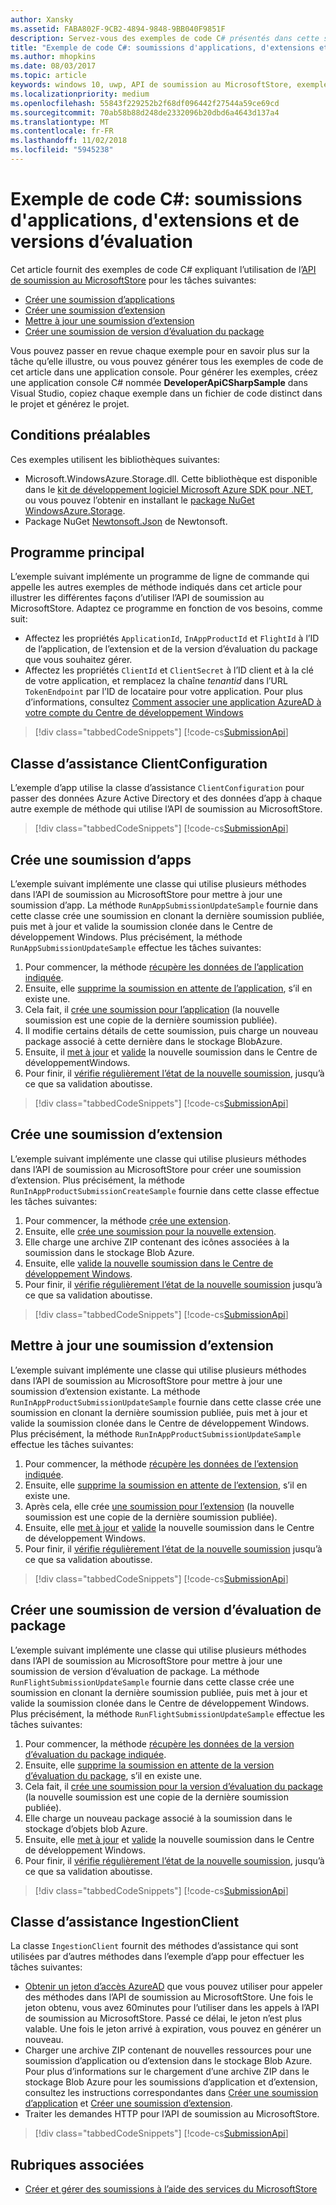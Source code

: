 ```yaml
---
author: Xansky
ms.assetid: FABA802F-9CB2-4894-9848-9BB040F9851F
description: Servez-vous des exemples de code C# présentés dans cette section pour en savoir plus sur l’utilisation de l’API de soumission au MicrosoftStore.
title: "Exemple de code C#: soumissions d'applications, d'extensions et de versions d’évaluation"
ms.author: mhopkins
ms.date: 08/03/2017
ms.topic: article
keywords: windows 10, uwp, API de soumission au MicrosoftStore, exemples de code, C#
ms.localizationpriority: medium
ms.openlocfilehash: 55843f229252b2f68df096442f27544a59ce69cd
ms.sourcegitcommit: 70ab58b88d248de2332096b20dbd6a4643d137a4
ms.translationtype: MT
ms.contentlocale: fr-FR
ms.lasthandoff: 11/02/2018
ms.locfileid: "5945238"
---
```

# <a name="c-sample-submissions-for-apps-add-ons-and-flights"></a>Exemple de code C\#: soumissions d'applications, d'extensions et de versions d’évaluation

Cet article fournit des exemples de code C# expliquant l’utilisation de l’[API de soumission au MicrosoftStore](create-and-manage-submissions-using-windows-store-services.md) pour les tâches suivantes:

* [Créer une soumission d’applications](#create-app-submission)
* [Créer une soumission d’extension](#create-add-on-submission)
* [Mettre à jour une soumission d’extension](#update-add-on-submission)
* [Créer une soumission de version d’évaluation du package](#create-flight-submission)

Vous pouvez passer en revue chaque exemple pour en savoir plus sur la tâche qu’elle illustre, ou vous pouvez générer tous les exemples de code de cet article dans une application console. Pour générer les exemples, créez une application console C# nommée **DeveloperApiCSharpSample** dans Visual Studio, copiez chaque exemple dans un fichier de code distinct dans le projet et générez le projet.

## <a name="prerequisites"></a>Conditions préalables

Ces exemples utilisent les bibliothèques suivantes:

* Microsoft.WindowsAzure.Storage.dll. Cette bibliothèque est disponible dans le [kit de développement logiciel Microsoft Azure SDK pour .NET](https://azure.microsoft.com/downloads/), ou vous pouvez l’obtenir en installant le [package NuGet WindowsAzure.Storage](https://www.nuget.org/packages/WindowsAzure.Storage).
* Package NuGet [Newtonsoft.Json](http://www.newtonsoft.com/json) de Newtonsoft.

## <a name="main-program"></a>Programme principal

L’exemple suivant implémente un programme de ligne de commande qui appelle les autres exemples de méthode indiqués dans cet article pour illustrer les différentes façons d’utiliser l’API de soumission au MicrosoftStore. Adaptez ce programme en fonction de vos besoins, comme suit:

* Affectez les propriétés ```ApplicationId```, ```InAppProductId``` et ```FlightId``` à l’ID de l’application, de l’extension et de la version d’évaluation du package que vous souhaitez gérer.
* Affectez les propriétés ```ClientId``` et ```ClientSecret``` à l’ID client et à la clé de votre application, et remplacez la chaîne *tenantid* dans l’URL ```TokenEndpoint``` par l’ID de locataire pour votre application. Pour plus d’informations, consultez [Comment associer une application AzureAD à votre compte du Centre de développement Windows](create-and-manage-submissions-using-windows-store-services.md#how-to-associate-an-azure-ad-application-with-your-windows-dev-center-account)

> [!div class="tabbedCodeSnippets"]
[!code-cs[SubmissionApi](./code/StoreServicesExamples_Submission/cs/Program.cs#Main)]

<span id="clientconfiguration" />

## <a name="clientconfiguration-helper-class"></a>Classe d’assistance ClientConfiguration

L’exemple d’app utilise la classe d’assistance ```ClientConfiguration``` pour passer des données Azure Active Directory et des données d’app à chaque autre exemple de méthode qui utilise l’API de soumission au MicrosoftStore.

> [!div class="tabbedCodeSnippets"]
[!code-cs[SubmissionApi](./code/StoreServicesExamples_Submission/cs/ClientConfiguration.cs#ClientConfiguration)]

<span id="create-app-submission" />

## <a name="create-an-app-submission"></a>Crée une soumission d’apps

L’exemple suivant implémente une classe qui utilise plusieurs méthodes dans l’API de soumission au MicrosoftStore pour mettre à jour une soumission d’app. La méthode ```RunAppSubmissionUpdateSample``` fournie dans cette classe crée une soumission en clonant la dernière soumission publiée, puis met à jour et valide la soumission clonée dans le Centre de développement Windows. Plus précisément, la méthode ```RunAppSubmissionUpdateSample``` effectue les tâches suivantes:

1. Pour commencer, la méthode [récupère les données de l’application indiquée](get-an-app.md).
2. Ensuite, elle [supprime la soumission en attente de l’application](delete-an-app-submission.md), s’il en existe une.
3. Cela fait, il [crée une soumission pour l’application](create-an-app-submission.md) (la nouvelle soumission est une copie de la dernière soumission publiée).
4. Il modifie certains détails de cette soumission, puis charge un nouveau package associé à cette dernière dans le stockage BlobAzure.
5. Ensuite, il [met à jour](update-an-app-submission.md) et [valide](commit-an-app-submission.md) la nouvelle soumission dans le Centre de développementWindows.
6. Pour finir, il [vérifie régulièrement l’état de la nouvelle soumission](get-status-for-an-app-submission.md), jusqu’à ce que sa validation aboutisse.

> [!div class="tabbedCodeSnippets"]
[!code-cs[SubmissionApi](./code/StoreServicesExamples_Submission/cs/AppSubmissionUpdateSample.cs#AppSubmissionUpdateSample)]

<span id="create-add-on-submission" />

## <a name="create-an-add-on-submission"></a>Crée une soumission d’extension

L’exemple suivant implémente une classe qui utilise plusieurs méthodes dans l’API de soumission au MicrosoftStore pour créer une soumission d’extension. Plus précisément, la méthode ```RunInAppProductSubmissionCreateSample``` fournie dans cette classe effectue les tâches suivantes:

1. Pour commencer, la méthode [crée une extension](create-an-add-on.md).
2. Ensuite, elle [crée une soumission pour la nouvelle extension](create-an-add-on-submission.md).
3. Elle charge une archive ZIP contenant des icônes associées à la soumission dans le stockage Blob Azure.
4. Ensuite, elle [valide la nouvelle soumission dans le Centre de développement Windows](commit-an-add-on-submission.md).
5. Pour finir, il [vérifie régulièrement l’état de la nouvelle soumission](get-status-for-an-add-on-submission.md) jusqu’à ce que sa validation aboutisse.

> [!div class="tabbedCodeSnippets"]
[!code-cs[SubmissionApi](./code/StoreServicesExamples_Submission/cs/InAppProductSubmissionCreateSample.cs#InAppProductSubmissionCreateSample)]

<span id="update-add-on-submission" />

## <a name="update-an-add-on-submission"></a>Mettre à jour une soumission d’extension

L’exemple suivant implémente une classe qui utilise plusieurs méthodes dans l’API de soumission au MicrosoftStore pour mettre à jour une soumission d’extension existante. La méthode ```RunInAppProductSubmissionUpdateSample``` fournie dans cette classe crée une soumission en clonant la dernière soumission publiée, puis met à jour et valide la soumission clonée dans le Centre de développement Windows. Plus précisément, la méthode ```RunInAppProductSubmissionUpdateSample``` effectue les tâches suivantes:

1. Pour commencer, la méthode [récupère les données de l’extension indiquée](get-an-add-on.md).
2. Ensuite, elle [supprime la soumission en attente de l’extension](delete-an-add-on-submission.md), s’il en existe une.
3. Après cela, elle crée [une soumission pour l’extension](create-an-add-on-submission.md) (la nouvelle soumission est une copie de la dernière soumission publiée).
5. Ensuite, elle [met à jour](update-an-add-on-submission.md) et [valide](commit-an-add-on-submission.md) la nouvelle soumission dans le Centre de développement Windows.
6. Pour finir, il [vérifie régulièrement l’état de la nouvelle soumission](get-status-for-an-add-on-submission.md) jusqu’à ce que sa validation aboutisse.

> [!div class="tabbedCodeSnippets"]
[!code-cs[SubmissionApi](./code/StoreServicesExamples_Submission/cs/InAppProductSubmissionUpdateSample.cs#InAppProductSubmissionUpdateSample)]

<span id="create-flight-submission" />

## <a name="create-a-package-flight-submission"></a>Créer une soumission de version d’évaluation de package

L’exemple suivant implémente une classe qui utilise plusieurs méthodes dans l’API de soumission au MicrosoftStore pour mettre à jour une soumission de version d’évaluation de package. La méthode ```RunFlightSubmissionUpdateSample``` fournie dans cette classe crée une soumission en clonant la dernière soumission publiée, puis met à jour et valide la soumission clonée dans le Centre de développement Windows. Plus précisément, la méthode ```RunFlightSubmissionUpdateSample``` effectue les tâches suivantes:

1. Pour commencer, la méthode [récupère les données de la version d’évaluation du package indiquée](get-a-flight.md).
2. Ensuite, elle [supprime la soumission en attente de la version d’évaluation du package](delete-a-flight-submission.md), s’il en existe une.
3. Cela fait, il [crée une soumission pour la version d’évaluation du package](create-a-flight-submission.md) (la nouvelle soumission est une copie de la dernière soumission publiée).
4. Elle charge un nouveau package associé à la soumission dans le stockage d’objets blob Azure.
5. Ensuite, elle [met à jour](update-a-flight-submission.md) et [valide](commit-a-flight-submission.md) la nouvelle soumission dans le Centre de développement Windows.
6. Pour finir, il [vérifie régulièrement l’état de la nouvelle soumission](get-status-for-a-flight-submission.md), jusqu’à ce que sa validation aboutisse.

> [!div class="tabbedCodeSnippets"]
[!code-cs[SubmissionApi](./code/StoreServicesExamples_Submission/cs/FlightSubmissionUpdateSample.cs#FlightSubmissionUpdateSample)]

<span id="ingestionclient" />

## <a name="ingestionclient-helper-class"></a>Classe d’assistance IngestionClient

La classe ```IngestionClient``` fournit des méthodes d’assistance qui sont utilisées par d’autres méthodes dans l’exemple d’app pour effectuer les tâches suivantes:

* [Obtenir un jeton d’accès AzureAD](create-and-manage-submissions-using-windows-store-services.md#obtain-an-azure-ad-access-token) que vous pouvez utiliser pour appeler des méthodes dans l’API de soumission au MicrosoftStore. Une fois le jeton obtenu, vous avez 60minutes pour l’utiliser dans les appels à l’API de soumission au MicrosoftStore. Passé ce délai, le jeton n’est plus valable. Une fois le jeton arrivé à expiration, vous pouvez en générer un nouveau.
* Charger une archive ZIP contenant de nouvelles ressources pour une soumission d’application ou d’extension dans le stockage Blob Azure. Pour plus d’informations sur le chargement d’une archive ZIP dans le stockage Blob Azure pour les soumissions d’application et d’extension, consultez les instructions correspondantes dans [Créer une soumission d’application](manage-app-submissions.md#create-an-app-submission) et [Créer une soumission d’extension](manage-add-on-submissions.md#create-an-add-on-submission).
* Traiter les demandes HTTP pour l’API de soumission au MicrosoftStore.

> [!div class="tabbedCodeSnippets"]
[!code-cs[SubmissionApi](./code/StoreServicesExamples_Submission/cs/IngestionClient.cs#IngestionClient)]

## <a name="related-topics"></a>Rubriques associées

* [Créer et gérer des soumissions à l’aide des services du MicrosoftStore](create-and-manage-submissions-using-windows-store-services.md)
